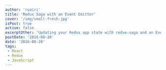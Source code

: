 ```yaml
---
author: 'ruairi'
title: 'Redux Saga with an Event Emitter'
cover: '/img/small-fresh.jpg'
isPost: true
active: false
excerptOther: 'Updating your Redux app state with redux-saga and an EventEmitter.'
postDate: '2016-08-28'
date: '2016-08-28'
tags:
 - React
 - Redux
 - JavaScript
---
```

